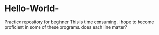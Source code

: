 # Hello-World-
Practice repository for beginner 
This is time consuming.  I hope to become proficient in some of these programs.
does each line matter?
